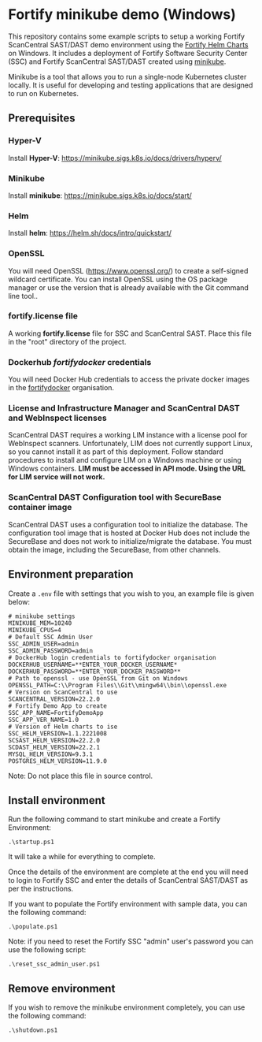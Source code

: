 # Fortify minikube demo (Windows)

This repository contains some example scripts to setup a working Fortify ScanCentral SAST/DAST
demo environment using the [Fortify Helm Charts](https://github.com/fortify/helm3-charts) on Windows. 
It includes a deployment of Fortify Software Security Center (SSC) and Fortify ScanCentral SAST/DAST created using 
[minikube](https://minikube.sigs.k8s.io/docs/). 

Minikube is a tool that allows you to run a single-node Kubernetes cluster locally. It is useful for developing and testing applications that are designed to run on Kubernetes.

## Prerequisites

### Hyper-V

Install **Hyper-V**: https://minikube.sigs.k8s.io/docs/drivers/hyperv/

### Minikube

Install **minikube**: https://minikube.sigs.k8s.io/docs/start/

### Helm

Install **helm**: https://helm.sh/docs/intro/quickstart/

### OpenSSL

You will need OpenSSL (https://www.openssl.org/) to create a self-signed wildcard certificate. You can install OpenSSL 
using the OS package manager or use the version that is already available with the Git command line tool..

### fortify.license file

A working **fortify.license** file for SSC and ScanCentral SAST.
Place this file in the "root" directory of the project.

### Dockerhub ***fortifydocker*** credentials

You will need Docker Hub credentials to access the private docker images in the [fortifydocker](https://hub.docker.com/u/fortifydocker) organisation.

### License and Infrastructure Manager and ScanCentral DAST and WebInspect licenses

ScanCentral DAST requires a working LIM instance with a license pool for WebInspect scanners. Unfortunately, LIM does not currently support Linux, so you cannot install it as part of this deployment.
Follow standard procedures to install and configure LIM on a Windows machine or using Windows containers. **LIM must be accessed in API mode. Using the URL for LIM service will not work.**

### ScanCentral DAST Configuration tool with SecureBase container image

ScanCentral DAST uses a configuration tool to initialize the database. The configuration tool image that is hosted at Docker Hub does not include the SecureBase and does not work to initialize/migrate the database.
You must obtain the image, including the SecureBase, from other channels.

## Environment preparation

Create a `.env` file with settings that you wish to you, an example file is given below:

```aidl
# minikube settings
MINIKUBE_MEM=10240
MINIKUBE_CPUS=4
# Default SSC Admin User
SSC_ADMIN_USER=admin
SSC_ADMIN_PASSWORD=admin
# DockerHub login credentials to fortifydocker organisation
DOCKERHUB_USERNAME=**ENTER_YOUR_DOCKER_USERNAME*
DOCKERHUB_PASSWORD=**ENTER_YOUR_DOCKER_PASSWORD**
# Path to openssl - use OpenSSL from Git on Windows
OPENSSL_PATH=C:\\Program Files\\Git\\mingw64\\bin\\openssl.exe
# Version on ScanCentral to use
SCANCENTRAL_VERSION=22.2.0
# Fortify Demo App to create
SSC_APP_NAME=FortifyDemoApp
SSC_APP_VER_NAME=1.0
# Version of Helm charts to ise
SSC_HELM_VERSION=1.1.2221008
SCSAST_HELM_VERSION=22.2.0
SCDAST_HELM_VERSION=22.2.1
MYSQL_HELM_VERSION=9.3.1
POSTGRES_HELM_VERSION=11.9.0
```
Note: Do not place this file in source control.

## Install environment

Run the following command to start minikube and create a Fortify Environment:

```aidl
.\startup.ps1
```

It will take a while for everything to complete.

Once the details of the environment are complete at the end you will need to login to Fortify
SSC and enter the details of ScanCentral SAST/DAST as per the instructions.

If you want to populate the Fortify environment with sample data, you can the following command:

```aidl
.\populate.ps1
```

Note: if you need to reset the Fortify SSC "admin" user's password you can use the following script:

```aidl
.\reset_ssc_admin_user.ps1
```

## Remove environment

If you wish to remove the minikube environment completely, you can use the following command:

```aidl
.\shutdown.ps1
```
